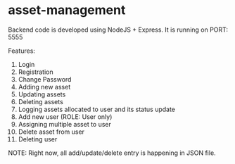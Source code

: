 # asset-management
Backend code is developed using NodeJS + Express. It is running on PORT: 5555

Features:
1. Login
2. Registration
3. Change Password
4. Adding new asset
5. Updating assets
6. Deleting assets
7. Logging assets allocated to user and its status update
8. Add new user (ROLE: User only)
9. Assigning multiple asset to user
10. Delete asset from user
11. Deleting user

NOTE: Right now, all add/update/delete entry is happening in JSON file.
